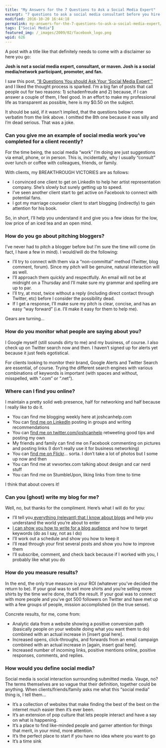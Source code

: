 ```yaml
---
title: "My Answers for the 7 Questions to Ask a Social Media Expert"
excerpt: "7 questions to ask a social media consultant before you hire them and my answers as a social media participant."
modified: 2016-10-20 16:44:18
permalink: my-answers-for-the-7-questions-to-ask-a-social-media-expert/index.html
tags: ["Social Media"]
featured_img: /_images/2009/02/facebook_logo.png
wpid: 626
---
```



A post with a title like that definitely needs to come with a disclaimer so here you go:

**Josh is not a social media expert, consultant, or maven. Josh is a social media/network participant, promoter, and fan.**

I saw this post, [“8 Questions You should Ask Your ‘Social Media Expert'”](http://davefleet.com/blog/2009/02/05/8-questions-to-ask-your-social-media-expert/) and I liked the thought process is sparked. I’m a big fan of posts that call people out for two reasons: 1) schadenfreude and 2) because, if I can answer a couple of them, I feel good. In an effort to make my professional life as transparent as possible, here is my $0.50 on the subject.

It should be said, if it wasn’t implied, that the questions below come verbatim from the link above. I omitted the 8th one because it was silly and I’m dead serious. That was a joke.

### Can you give me an example of social media work you’ve completed for a client recently?

For the time being, the social media “work” I’m doing are just suggestions via email, phone, or in person. This is, incidentally, why I usually “consult” over lunch or coffee with colleagues, friends, or family.

With clients, my BREAKTHROUGH VICTORIES are as follows:

- I convinced one client to get on LinkedIn to help her artist representation company. She’s slowly but surely getting up to speed.
- I’ve seen another client start to get active on Facebook to connect with potential fans.
- I got my marriage counselor client to start blogging (indirectly) to gain attention for his book.

So, in short, I’ll help you understand it and give you a few ideas for the low, low price of an iced tea and an open mind.

### How do you go about pitching bloggers?

I’ve never had to pitch a blogger before but I’m sure the time will come (in fact, I have a few in mind). I would/will do the following:

- I’ll try to connect with them via a “non-committal” method (Twitter, blog comment, forum). Since my pitch will be genuine, natural interaction will as well.
- I’ll approach them quickly and respectfully. An email will not be at midnight on a Thursday and I’ll make sure my grammar and spelling are up to par.
- I’ll try, at most, twice without a reply (including direct contact through Twitter, etc) before I consider the possibility dead.
- If I get a response, I’ll make sure my pitch is clear, concise, and has an easy “way forward” (i.e. I’ll make it easy for them to help me).

Gears are turning…

### How do you monitor what people are saying about you?

I Google myself (still sounds dirty to me) and my business, of course. I also check up on Twitter search now and then. I haven’t signed up for alerts yet because it just feels egotistical.

For clients looking to monitor their brand, Google Alerts and Twitter Search are essential, of course. Trying the different search engines with various combinations of keywords is important (with spaces and without, misspelled, with “.com” or “.net”).

### Where can I find you online?

I maintain a pretty solid web presence, half for networking and half because I really like to do it.

- You can find me blogging weekly here at joshcanhelp.com
- You can [find me on LinkedIn](https://www.linkedin.com/in/joshcanhelp) posting in groups and writing recommendations
- You can [find me on twitter.com/joshcanhelp](http://twitter.com/joshcanhelp) retweeting good tips and posting my own
- My friends and family can find me on Facebook commenting on pictures and posting links (I don’t really use it for business networking)
- You can [find me on Flickr](http://www.flickr.com/photos/joshcanhelp/)… sorta. I don’t take a lot of photos but I some up now and then
- You can find me at vwvortex.com talking about design and car nerd stuff
- You can find me on StumbleUpon, liking links from time to time

I think that about covers it!

### Can you (ghost) write my blog for me?

Well, no, but thanks for the compliment. Here’s what I will do for you:

- I’ll tell you[ everything (relevant) that I know about blogs](/good-advice-to-a-client-about-building-a-blog-from-the-ground-up/) and help you understand the world you’re about to enter
- [I can show you how to write for a blog audience](/blogging-101-how-to-write-a-great-blog-post-a-readers-perspective/) and how to target keywords (do as I say, not as I do)
- I’ll work out a schedule and show you how to keep it
- I’ll read through your first several posts and show you how to improve them
- I’ll subscribe, comment, and check back because if I worked with you, I probably like what you do

### How do you measure results?

In the end, the only true measure is your ROI (whatever you’ve decided the return to be). If your goal was to sell more shirts and you’re selling more shirts by the time we’re done, that’s the result. If your goal was to connect with more people and you’ve got 500 followers on Twitter and have met up with a few groups of people, mission accomplished (in the true sense).

Concrete results, for me, come from:

- Analytic data from a website showing a positive conversion path (basically people on your website doing what you want them to do) combined with an actual increase in \[insert goal here\].
- Increased opens, click-throughs, and forwards from an email campaign combined with an actual increase in \[again, insert goal here\].
- Increased number of incoming links, positive mentions online, positive responses, comments, and replies.

### How would you define social media?

Social media is social interaction surrounding submitted media. Vauge, no? The terms themselves are so vague that their definition, together could be anything. When clients/friends/family asks me what this “social media” thing is, I tell them…

- It’s a collection of websites that make finding the best of the best on the internet much easier then it’s ever been.
- It’s an extension of pop culture that lets people interact and have a say on what is happening.
- It’s a place to find like-minded people and garner attention for things that merit, in your mind, more attention.
- It’s the perfect place to start if you have no idea where you want to go
- It’s a time sink
